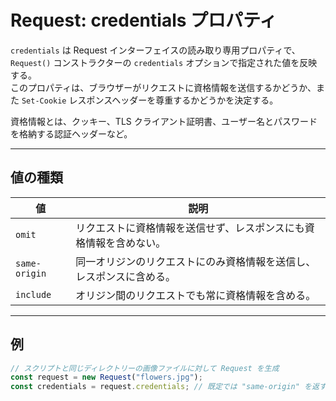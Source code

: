 # Request: credentials プロパティ

`credentials` は Request インターフェイスの読み取り専用プロパティで、`Request()` コンストラクターの `credentials` オプションで指定された値を反映する。  
このプロパティは、ブラウザーがリクエストに資格情報を送信するかどうか、また `Set-Cookie` レスポンスヘッダーを尊重するかどうかを決定する。

資格情報とは、クッキー、TLS クライアント証明書、ユーザー名とパスワードを格納する認証ヘッダーなど。

---

## 値の種類

| 値 | 説明 |
|-----|------|
| `omit` | リクエストに資格情報を送信せず、レスポンスにも資格情報を含めない。 |
| `same-origin` | 同一オリジンのリクエストにのみ資格情報を送信し、レスポンスに含める。 |
| `include` | オリジン間のリクエストでも常に資格情報を含める。 |

---

## 例

```js
// スクリプトと同じディレクトリーの画像ファイルに対して Request を生成
const request = new Request("flowers.jpg");
const credentials = request.credentials; // 既定では "same-origin" を返す
```



